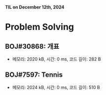 **TIL on December 12th, 2024**

# Problem Solving
## BOJ#30868: 개표
* 메모리: 2020 kB, 시간: 0 ms, 코드 길이: 282 B

## BOJ#7597: Tennis
* 메모리: 2024 kB, 시간: 0 ms, 코드 길이: 510 B
